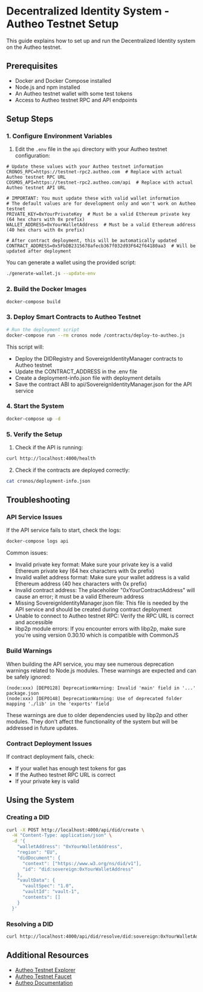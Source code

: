 # Decentralized Identity System - Autheo Testnet Setup

This guide explains how to set up and run the Decentralized Identity system on the Autheo testnet.

## Prerequisites

- Docker and Docker Compose installed
- Node.js and npm installed
- An Autheo testnet wallet with some test tokens
- Access to Autheo testnet RPC and API endpoints

## Setup Steps

### 1. Configure Environment Variables

1. Edit the `.env` file in the `api` directory with your Autheo testnet configuration:

```
# Update these values with your Autheo testnet information
CRONOS_RPC=https://testnet-rpc2.autheo.com  # Replace with actual Autheo testnet RPC URL
COSMOS_API=https://testnet-rpc2.autheo.com/api  # Replace with actual Autheo testnet API URL

# IMPORTANT: You must update these with valid wallet information
# The default values are for development only and won't work on Autheo testnet
PRIVATE_KEY=0xYourPrivateKey  # Must be a valid Ethereum private key (64 hex chars with 0x prefix)
WALLET_ADDRESS=0xYourWalletAddress  # Must be a valid Ethereum address (40 hex chars with 0x prefix)

# After contract deployment, this will be automatically updated
CONTRACT_ADDRESS=0x5FbDB2315678afecb367f032d93F642f64180aa3  # Will be updated after deployment
```

You can generate a wallet using the provided script:

```bash
./generate-wallet.js --update-env
```

### 2. Build the Docker Images

```bash
docker-compose build
```

### 3. Deploy Smart Contracts to Autheo Testnet

```bash
# Run the deployment script
docker-compose run --rm cronos node /contracts/deploy-to-autheo.js
```

This script will:
- Deploy the DIDRegistry and SovereignIdentityManager contracts to Autheo testnet
- Update the CONTRACT_ADDRESS in the .env file
- Create a deployment-info.json file with deployment details
- Save the contract ABI to api/SovereignIdentityManager.json for the API service

### 4. Start the System

```bash
docker-compose up -d
```

### 5. Verify the Setup

1. Check if the API is running:

```bash
curl http://localhost:4000/health
```

2. Check if the contracts are deployed correctly:

```bash
cat cronos/deployment-info.json
```

## Troubleshooting

### API Service Issues

If the API service fails to start, check the logs:

```bash
docker-compose logs api
```

Common issues:
- Invalid private key format: Make sure your private key is a valid Ethereum private key (64 hex characters with 0x prefix)
- Invalid wallet address format: Make sure your wallet address is a valid Ethereum address (40 hex characters with 0x prefix)
- Invalid contract address: The placeholder "0xYourContractAddress" will cause an error; it must be a valid Ethereum address
- Missing SovereignIdentityManager.json file: This file is needed by the API service and should be created during contract deployment
- Unable to connect to Autheo testnet RPC: Verify the RPC URL is correct and accessible
- libp2p module errors: If you encounter errors with libp2p, make sure you're using version 0.30.10 which is compatible with CommonJS

### Build Warnings

When building the API service, you may see numerous deprecation warnings related to Node.js modules. These warnings are expected and can be safely ignored:

```
(node:xxx) [DEP0128] DeprecationWarning: Invalid 'main' field in '...' package.json
(node:xxx) [DEP0148] DeprecationWarning: Use of deprecated folder mapping './lib' in the 'exports' field
```

These warnings are due to older dependencies used by libp2p and other modules. They don't affect the functionality of the system but will be addressed in future updates.

### Contract Deployment Issues

If contract deployment fails, check:
- If your wallet has enough test tokens for gas
- If the Autheo testnet RPC URL is correct
- If your private key is valid

## Using the System

### Creating a DID

```bash
curl -X POST http://localhost:4000/api/did/create \
  -H "Content-Type: application/json" \
  -d '{
    "walletAddress": "0xYourWalletAddress",
    "region": "EU",
    "didDocument": {
      "context": ["https://www.w3.org/ns/did/v1"],
      "id": "did:sovereign:0xYourWalletAddress"
    },
    "vaultData": {
      "vaultSpec": "1.0",
      "vaultId": "vault-1",
      "contents": []
    }
  }'
```

### Resolving a DID

```bash
curl http://localhost:4000/api/did/resolve/did:sovereign:0xYourWalletAddress
```

## Additional Resources

- [Autheo Testnet Explorer](https://testnet-explorer.autheo.network)
- [Autheo Testnet Faucet](https://testnet-faucet.autheo.network)
- [Autheo Documentation](https://docs.autheo.network)